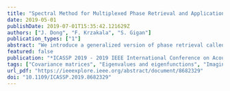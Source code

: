 ```yaml
---
title: "Spectral Method for Multiplexed Phase Retrieval and Application in Optical Imaging in Complex Media"
date: 2019-05-01
publishDate: 2019-07-01T15:35:42.121629Z
authors: ["J. Dong", "F. Krzakala", "S. Gigan"]
publication_types: ["1"]
abstract: "We introduce a generalized version of phase retrieval called multiplexed phase retrieval. We want to recover the phase of amplitude-only measurements from linear combinations of them. This corresponds to the case in which multiple incoherent sources are sampled jointly, and one would like to recover their individual contributions. We show that a recent spectral method developed for phase retrieval can be generalized to this setting, and that its performance follows a phase transition behavior. We apply this new technique to light focusing at depth in a complex medium. Experimentally, although we only have access to the sum of the intensities on multiple targets, we are able to separately focus on each one, thus opening potential applications in deep fluorescence imaging and light delivery."
featured: false
publication: "*ICASSP 2019 - 2019 IEEE International Conference on Acoustics, Speech and Signal Processing (ICASSP)*"
tags: ["Covariance matrices", "Eigenvalues and eigenfunctions", "Imaging", "imaging in complex media", "matrix factorization", "Media", "multiplexed phase retrieval", "Multiplexing", "Phase measurement", "Phase retrieval", "random matrix theory", "Scattering"]
url_pdf: "https://ieeexplore.ieee.org/abstract/document/8682329"
doi: "10.1109/ICASSP.2019.8682329"
---
```


